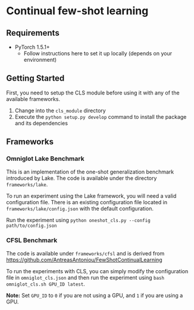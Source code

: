 # Continual few-shot learning

## Requirements
- PyTorch 1.5.1+
    - Follow instructions here to set it up locally (depends on your environment)

## Getting Started
First, you need to setup the CLS module before using it with any of the available frameworks.

1. Change into the `cls_module` directory
2. Execute the `python setup.py develop` command to install the package and its dependencies

## Frameworks

### Omniglot Lake Benchmark
This is an implementation of the one-shot generalization benchmark introduced by Lake. The code is available under the
directory `frameworks/lake`.

To run an experiment using the Lake framework, you will need a valid configuration file. There is an existing configuration
file located in `frameworks/lake/config.json` with the default configuration.

Run the experiment using `python oneshot_cls.py --config path/to/config.json`


### CFSL Benchmark
The code is available under `frameworks/cfsl` and is derived from https://github.com/AntreasAntoniou/FewShotContinualLearning

To run the experiments with CLS, you can simply modify the configuration file in `omniglot_cls.json`
and then run the experiment using `bash omniglot_cls.sh GPU_ID latest`.

**Note:** Set `GPU_ID` to `0` if you are not using a GPU, and `1` if you are using a GPU.
